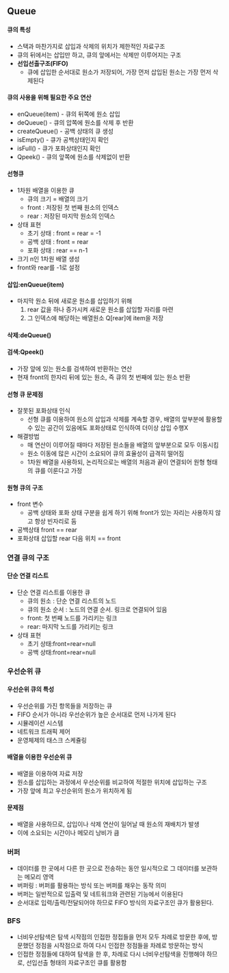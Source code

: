 ## Queue
#### 큐의 특성
- 스택과 마찬가지로 삽입과 삭제의 위치가 제한적인 자료구조
- 큐의 뒤에서는 삽입만 하고, 큐의 앞에서는 삭제만 이루어지는 구조
- **선입선출구조(FIFO)**
  - 큐에 삽입한 순서대로 원소가 저장되어, 가장 먼저 삽입된 원소는 가장 먼저 삭제된다
#### 큐의 사용을 위해 필요한 주요 연산
- enQueue(item) - 큐의 뒤쪽에 원소 삽입
- deQueue() - 큐의 압쪽에 원소를 삭제 후 반환
- createQueue() - 공백 상태의 큐 생성
- isEmpty() - 큐가 공백상태인지 확인
- isFull() - 큐가 포화상태인지 확인
- Qpeek() - 큐의 앞쪽에 원소를 삭제없이 반환
#### 선형큐
- 1차원 배열을 이용한 큐
  - 큐의 크기 = 배열의 크기
  - front : 저장된 첫 번째 원소의 인덱스
  - rear : 저장된 마지막 원소의 인덱스
- 상태 표현
  - 초기 상태 : front = rear = -1
  - 공백 상태 : front = rear
  - 포화 상태 : rear == n-1
- 크기 n인 1차원 배열 생성
- front와 rear를 -1로 설정
#### 삽입:enQueue(item)
- 마지막 원소 뒤에 새로운 원소를 삽입하기 위해
  1.  rear 값을 하나 증가시켜 새로운 원소를 삽입할 자리를 마련
  2.  그 인덱스에 해당하는 배열원소 Q[rear]에 item을 저장
#### 삭제:deQueue()
#### 검색:Qpeek()
- 가장 앞에 있는 원소를 검색하여 반환하는 연산
- 현재 front의 한자리 뒤에 있는 원소, 즉 큐의 첫 번째에 있는 원소 반환
#### 선형 큐 문제점
- 잘못된 포화상태 인식
  - 선형 큐를 이용하여 원소의 삽입과 삭제를 계속할 경우, 배열의 앞부분에 활용할 수 있는 공간이 있음에도 포화상태로 인식하여 더이상 삽입 수행X
- 해결방법
  - 매 연산이 이루어질 때마다 저장된 원소들을 배열의 앞부분으로 모두 이동시킴
  - 원소 이동에 많은 시간이 소요되어 큐의 효율성이 급격히 떨어짐
  - 1차원 배열을 사용하되, 논리적으로는 배열의 처음과 끝이 연결되어 원형 형태의 큐를 이룬다고 가정
#### 원형 큐의 구조
- front 변수
  - 공백 상태와 포화 상태 구분을 쉽게 하기 위해 front가 있는 자리는 사용하지 않고 항상 빈자리로 둠
- 공백상태 front == rear
- 포화상태 삽입할 rear 다음 위치 == front

### 연결 큐의 구조
#### 단순 연결 리스트
- 단순 연결 리스트를 이용한 큐
  - 큐의 원소 : 단순 연결 리스트의 노드
  - 큐의 원소 순서 : 노드의 연결 순서. 링크로 연결되어 있음
  - front: 첫 번째 노드를 가리키는 링크
  - rear: 마지막 노드를 가리키는 링크
- 상태 표현
  - 초기 상태:front=rear=null
  - 공백 상태:front=rear=null

### 우선순위 큐
#### 우선순위 큐의 특성
- 우선순위를 가진 항목들을 저장하는 큐
- FIFO 순서가 아니라 우선순위가 높은 순서대로 먼저 나가게 된다
- 시뮬레이션 시스템
- 네트워크 트래픽 제어
- 운영체제의 태스크 스케쥴링
#### 배열을 이용한 우선순위 큐
- 배열을 이용하여 자료 저장
- 원소를 삽입하는 과정에서 우선순위를 비교하여 적절한 위치에 삽입하는 구조
- 가장 앞에 최고 우선순위의 원소가 위치하게 됨
#### 문제점
- 배열을 사용하므로, 삽입이나 삭제 연산이 일어날 때 원소의 재배치가 발생
- 이에 소요되는 시간이나 메모리 낭비가 큼
### 버퍼
- 데이터를 한 곳에서 다른 한 곳으로 전송하는 동안 일시적으로 그 데이터를 보관하는 메모리 영역
- 버퍼링 : 버퍼를 활용하는 방식 또는 버퍼를 채우는 동작 의미
- 버퍼는 일반적으로 입출력 및 네트워크와 관련된 기능에서 이용된다
- 순서대로 입력/출력/전달되어야 하므로 FIFO 방식의 자료구조인 큐가 활용된다.
### BFS
- 너비우선탐색은 탐색 시작점의 인접한 정접들을 먼저 모두 차례로 방문한 후에, 방문했던 정점을 시작점으로 하여 다시 인접한 정점들을 차례로 방문하는 방식
- 인접한 정점들에 대하여 탐색을 한 후, 차례로 다시 너비우선탐색을 진행해야 하므로, 선입선출 형태의 자료구조인 큐를 활용함